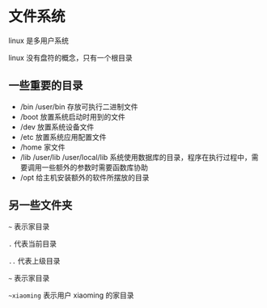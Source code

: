 # 文件系统

linux 是多用户系统 

linux 没有盘符的概念，只有一个根目录

## 一些重要的目录

- /bin /user/bin 存放可执行二进制文件
- /boot 放置系统启动时用到的文件
- /dev 放置系统设备文件
- /etc 放置系统应用配置文件
- /home 家文件
- /lib /user/lib /user/local/lib 系统使用数据库的目录，程序在执行过程中，需要调用一些额外的参数时需要函数库协助
- /opt 给主机安装额外的软件所摆放的目录

## 另一些文件夹


`~` 表示家目录

`.` 代表当前目录

`..` 代表上级目录

`~` 表示家目录

`~xiaoming` 表示用户 xiaoming 的家目录


